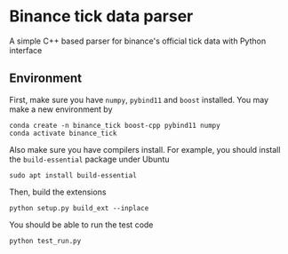 # Binance tick data parser

A simple C++ based parser for binance's official tick data with Python interface

## Environment

First, make sure you have `numpy`, `pybind11` and `boost` installed. You may make a new environment by

```
conda create -n binance_tick boost-cpp pybind11 numpy
conda activate binance_tick
```

Also make sure you have compilers install. For example, you should install the `build-essential` package under Ubuntu

```
sudo apt install build-essential
```

Then, build the extensions
```
python setup.py build_ext --inplace
```

You should be able to run the test code

``` 
python test_run.py
```
